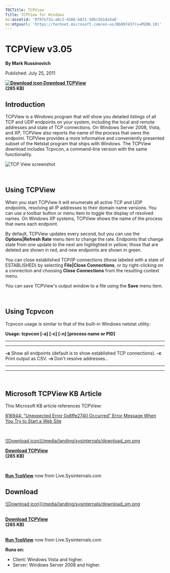 ```yaml
--- 
TOCTitle: TCPView
Title: TCPView for Windows
ms:assetid: '0797e73a-a0c2-4266-b821-50bc561da3a6'
ms:mtpsurl: 'https://technet.microsoft.com/en-us/Bb897437(v=MSDN.10)'
---
```


TCPView v3.05
=============

**By Mark Russinovich**

Published: July 25, 2011

**[![Download
icon](/media/landing/sysinternals/download_sm.png) Download
TCPView](https://download.sysinternals.com/files/tcpview.zip)  
(285 KB)**


## Introduction

TCPView is a Windows program that will show you detailed listings of all
TCP and UDP endpoints on your system, including the local and remote
addresses and state of TCP connections. On Windows Server 2008, Vista,
and XP, TCPView also reports the name of the process that owns the
endpoint. TCPView provides a more informative and conveniently presented
subset of the Netstat program that ships with Windows. The TCPView
download includes Tcpvcon, a command-line version with the same
functionality.

![TCP View
screenshot](/media/landing/sysinternals/tcpview.jpg)

 

## Using TCPView

When you start TCPView it will enumerate all active TCP and UDP
endpoints, resolving all IP addresses to their domain name versions. You
can use a toolbar button or menu item to toggle the display of resolved
names. On Windows XP systems, TCPView shows the name of the process that
owns each endpoint.

By default, TCPView updates every second, but you can use the
**Options|Refresh Rate** menu item to change the rate. Endpoints that
change state from one update to the next are highlighted in yellow;
those that are deleted are shown in red, and new endpoints are shown in
green.

You can close established TCP/IP connections (those labeled with a state
of ESTABLISHED) by selecting **File|Close Connections**, or by
right-clicking on a connection and choosing **Close Connections** from
the resulting context menu.

You can save TCPView's output window to a file using the **Save** menu
item.  

 

## Using Tcpvcon

Tcpvcon usage is similar to that of the built-in Windows netstat
utility:

**Usage: tcpvcon \[-a\] \[-c\] \[-n\] \[process name or PID\]**

 
-------- 
----------------------------------------------------------------------
  **-a**   Show all endpoints (default is to show established TCP connections).
  **-c**   Print output as CSV.
  **-n**   Don't resolve addresses..
 
-------- 
----------------------------------------------------------------------

 

## Microsoft TCPView KB Article

This Microsoft KB article references TCPView:

[816944: "Unexpected Error 0x8ffe2740 Occurred" Error Message When You
Try to Start a Web Site](http://support.microsoft.com/kb/816944)

 

[![Download
icon](/media/landing/sysinternals/download_sm.png
](https://download.sysinternals.com/files/tcpview.zip)

[**Download TCPView**  
](https://download.sysinternals.com/files/tcpview.zip)**(285 KB)**

 

[**Run TcpView**](https://live.sysinternals.com/tcpview.exe) now from
Live.Sysinternals.com


<div class="RightAdRail">

<div>


## Download

[![Download
icon](/media/landing/sysinternals/download_sm.png
](https://download.sysinternals.com/files/tcpview.zip)

[  
**Download
TCPView**](https://download.sysinternals.com/files/tcpview.zip)  
**(285 KB)**

[  
**Run TcpView**](https://live.sysinternals.com/tcpview.exe) now from
Live.Sysinternals.com

**Runs on:**

-   Client: Windows Vista and higher.
-   Server: Windows Server 2008 and higher.



